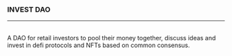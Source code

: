 ### INVEST DAO
<hr>
<br>
A DAO for retail investors to pool their money together, discuss ideas and invest in defi protocols and NFTs based on common consensus.
